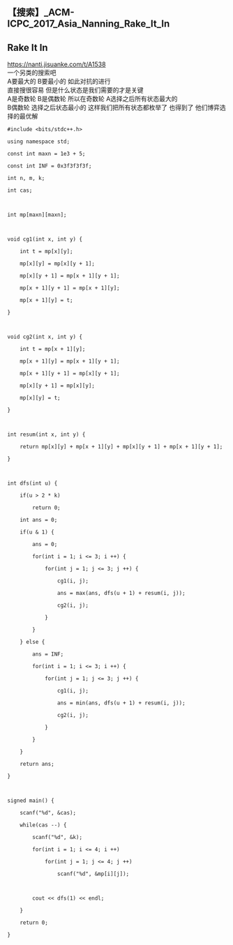 ## 【搜索】_ACM-ICPC_2017_Asia_Nanning_Rake_It_In

## Rake It In

<https://nanti.jisuanke.com/t/A1538>  
一个另类的搜索吧  
A要最大的 B要最小的 如此对抗的进行  
直接搜很容易 但是什么状态是我们需要的才是关键  
A是奇数轮 B是偶数轮 所以在奇数轮 A选择之后所有状态最大的  
B偶数轮 选择之后状态最小的 这样我们把所有状态都枚举了 也得到了 他们博弈选择的最优解

    
    
    #include <bits/stdc++.h>
    using namespace std;
    const int maxn = 1e3 + 5;
    const int INF = 0x3f3f3f3f;
    int n, m, k;
    int cas;
    
    int mp[maxn][maxn];
    
    void cg1(int x, int y) {
        int t = mp[x][y];
        mp[x][y] = mp[x][y + 1];
        mp[x][y + 1] = mp[x + 1][y + 1];
        mp[x + 1][y + 1] = mp[x + 1][y];
        mp[x + 1][y] = t;
    }
    
    void cg2(int x, int y) {
        int t = mp[x + 1][y];
        mp[x + 1][y] = mp[x + 1][y + 1];
        mp[x + 1][y + 1] = mp[x][y + 1];
        mp[x][y + 1] = mp[x][y];
        mp[x][y] = t;
    }
    
    int resum(int x, int y) {
        return mp[x][y] + mp[x + 1][y] + mp[x][y + 1] + mp[x + 1][y + 1];
    }
    
    int dfs(int u) {
        if(u > 2 * k)
            return 0;
        int ans = 0;
        if(u & 1) {
            ans = 0;
            for(int i = 1; i <= 3; i ++) {
                for(int j = 1; j <= 3; j ++) {
                    cg1(i, j);
                    ans = max(ans, dfs(u + 1) + resum(i, j));
                    cg2(i, j);
                }
            }
        } else {
            ans = INF;
            for(int i = 1; i <= 3; i ++) {
                for(int j = 1; j <= 3; j ++) {
                    cg1(i, j);
                    ans = min(ans, dfs(u + 1) + resum(i, j));
                    cg2(i, j);
                }
            }
        }
        return ans;
    }
    
    signed main() {
        scanf("%d", &cas);
        while(cas --) {
            scanf("%d", &k);
            for(int i = 1; i <= 4; i ++)
                for(int j = 1; j <= 4; j ++)
                    scanf("%d", &mp[i][j]);
    
            cout << dfs(1) << endl;
        }
        return 0;
    }
    
    

